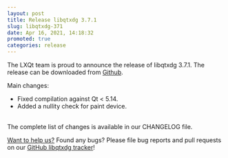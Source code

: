 ```yaml
---
layout: post
title: Release libqtxdg 3.7.1
slug: libqtxdg-371
date: Apr 16, 2021, 14:18:32
promoted: true
categories: release
---
```


The LXQt team is proud to announce the release of libqtxdg 3.7.1.
The release can be downloaded from [Github](https://github.com/lxqt/libqtxdg/releases).

Main changes:


 * Fixed compilation against Qt < 5.14.
 * Added a nullity check for paint device.

<br/>
The complete list of changes is available in our CHANGELOG file.
<br/>

[Want to help us?](https://github.com/lxqt/lxqt/wiki/Contributing-code) Found any bugs? Please file bug reports and pull requests on our [GitHub libqtxdg tracker](https://github.com/lxqt/libqtxdg/issues)!
